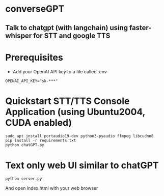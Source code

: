 # converseGPT
## Talk to chatgpt (with langchain) using faster-whisper for STT and google TTS

# Prerequisites
- Add your OpenAI API key to a file called .env
```
OPENAI_API_KEY="sk-***"
```

# Quickstart STT/TTS Console Application (using Ubuntu2004, CUDA enabled)
```
sudo apt install portaudio19-dev python3-pyaudio ffmpeg libcudnn8
pip install -r requirements.txt
python chatGPT.py
```

# Text only web UI similar to chatGPT
```
python server.py
```
And open index.html with your web browser
